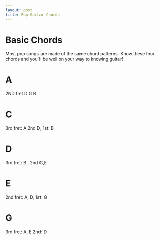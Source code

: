 ```yaml
---
layout: post
title: Pop Guitar Chords
---
```


# Basic Chords
Most pop songs are made of the same chord patterns.  Know these four chords and you'll be well on your way to knowing guitar!

# A
2ND fret D G B

# C 
3rd fret: A 2nd D, 1st: B
# D
3rd fret: B , 2nd G,E
# E
2nd fret: A, D, 1st: G
# G
3rd fret: A, E 2nd: D
